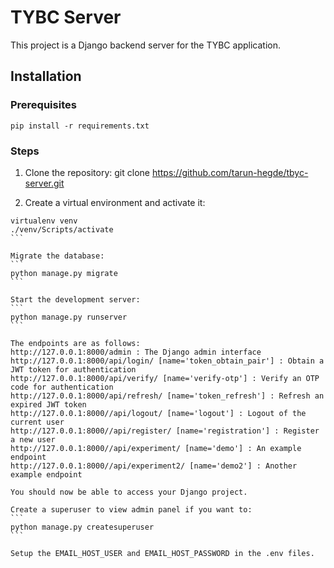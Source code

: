 # TYBC Server

This project is a Django backend server for the TYBC application.

## Installation

### Prerequisites

```
pip install -r requirements.txt  
```

### Steps

1. Clone the repository:
git clone https://github.com/tarun-hegde/tbyc-server.git  

2. Create a virtual environment and activate it:
``````
virtualenv venv
./venv/Scripts/activate
```  

Migrate the database:
```
python manage.py migrate  
```

Start the development server:  
```
python manage.py runserver  
```

The endpoints are as follows:  
http://127.0.0.1:8000/admin : The Django admin interface  
http://127.0.0.1:8000/api/login/ [name='token_obtain_pair'] : Obtain a JWT token for authentication    
http://127.0.0.1:8000/api/verify/ [name='verify-otp'] : Verify an OTP code for authentication  
http://127.0.0.1:8000/api/refresh/ [name='token_refresh'] : Refresh an expired JWT token    
http://127.0.0.1:8000//api/logout/ [name='logout'] : Logout of the current user  
http://127.0.0.1:8000//api/register/ [name='registration'] : Register a new user  
http://127.0.0.1:8000//api/experiment/ [name='demo'] : An example endpoint  
http://127.0.0.1:8000//api/experiment2/ [name='demo2'] : Another example endpoint  

You should now be able to access your Django project.  

Create a superuser to view admin panel if you want to:  
```
python manage.py createsuperuser
```

Setup the EMAIL_HOST_USER and EMAIL_HOST_PASSWORD in the .env files.